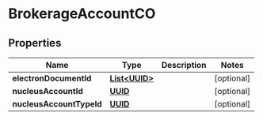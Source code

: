 
# BrokerageAccountCO

## Properties
Name | Type | Description | Notes
------------ | ------------- | ------------- | -------------
**electronDocumentId** | [**List&lt;UUID&gt;**](UUID.md) |  |  [optional]
**nucleusAccountId** | [**UUID**](UUID.md) |  |  [optional]
**nucleusAccountTypeId** | [**UUID**](UUID.md) |  |  [optional]



